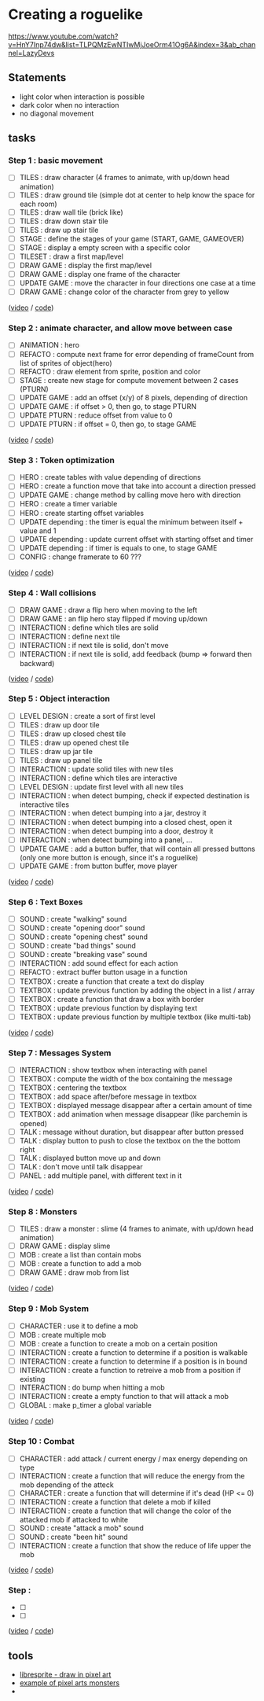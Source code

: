 # Creating a roguelike

https://www.youtube.com/watch?v=HnY7Inp74dw&list=TLPQMzEwNTIwMjJoeOrm41Og6A&index=3&ab_channel=LazyDevs

## Statements

- light color when interaction is possible
- dark color when no interaction
- no diagonal movement

## tasks

### Step 1 : basic movement

- [ ] TILES : draw character (4 frames to animate, with up/down head animation)
- [ ] TILES : draw ground tile (simple dot at center to help know the space for each room)
- [ ] TILES : draw wall tile (brick like)
- [ ] TILES : draw down stair tile
- [ ] TILES : draw up stair tile
- [ ] STAGE : define the stages of your game (START, GAME, GAMEOVER)
- [ ] STAGE : display a empty screen with a specific color
- [ ] TILESET : draw a first map/level
- [ ] DRAW GAME : display the first map/level
- [ ] DRAW GAME : display one frame of the character
- [ ] UPDATE GAME : move the character in four directions one case at a time
- [ ] DRAW GAME : change color of the character from grey to yellow

([video](https://youtu.be/SoFOva5FUnI) / [code](pico8/01_basic_movement.lua))

### Step 2 : animate character, and allow move between case

- [ ] ANIMATION : hero
- [ ] REFACTO : compute next frame for error depending of frameCount from list of sprites of object(hero)
- [ ] REFACTO : draw element from sprite, position and color
- [ ] STAGE : create new stage for compute movement between 2 cases (PTURN)
- [ ] UPDATE GAME : add an offset (x/y) of 8 pixels, depending of direction
- [ ] UPDATE GAME : if offset > 0, then go, to stage PTURN
- [ ] UPDATE PTURN : reduce offset from value to 0
- [ ] UPDATE PTURN : if offset = 0, then go, to stage GAME

([video](https://youtu.be/CO1qTJMH8mU) / [code](pico8/02_animation.lua))

### Step 3 : Token optimization

- [ ] HERO : create tables with value depending of directions
- [ ] HERO : create a function move that take into account a direction pressed
- [ ] UPDATE GAME : change method by calling move hero with direction
- [ ] HERO : create a timer variable
- [ ] HERO : create starting offset variables
- [ ] UPDATE depending : the timer is equal the minimum between itself + value and 1
- [ ] UPDATE depending : update current offset with starting offset and timer
- [ ] UPDATE depending : if timer is equals to one, to stage GAME
- [ ] CONFIG : change framerate to 60 ???

([video](https://youtu.be/1ZUhxXQiDCA) / [code](pico8/03_animation.lua))

### Step 4 : Wall collisions

- [ ] DRAW GAME : draw a flip hero when moving to the left
- [ ] DRAW GAME : an flip hero stay flipped if moving up/down
- [ ] INTERACTION : define which tiles are solid
- [ ] INTERACTION : define next tile
- [ ] INTERACTION : if next tile is solid, don't move
- [ ] INTERACTION : if next tile is solid, add feedback (bump => forward then backward)

([video](https://youtu.be/PnE5S4DoNEg) / [code](pico8/04_wall_collision.lua))

### Step 5 : Object interaction

- [ ] LEVEL DESIGN : create a sort of first level
- [ ] TILES : draw up door tile
- [ ] TILES : draw up closed chest tile
- [ ] TILES : draw up opened chest tile
- [ ] TILES : draw up jar tile
- [ ] TILES : draw up panel tile
- [ ] INTERACTION : update solid tiles with new tiles
- [ ] INTERACTION : define which tiles are interactive
- [ ] LEVEL DESIGN : update first level with all new tiles
- [ ] INTERACTION : when detect bumping, check if expected destination is interactive tiles
- [ ] INTERACTION : when detect bumping into a jar, destroy it
- [ ] INTERACTION : when detect bumping into a closed chest, open it
- [ ] INTERACTION : when detect bumping into a door, destroy it
- [ ] INTERACTION : when detect bumping into a panel, ...
- [ ] UPDATE GAME : add a button buffer, that will contain all pressed buttons (only one more button is enough, since it's a roguelike)
- [ ] UPDATE GAME : from button buffer, move player 

([video](https://youtu.be/y3uNmCL414M) / [code](pico8/05_object_interaction.lua))

### Step 6 : Text Boxes

- [ ] SOUND : create "walking" sound
- [ ] SOUND : create "opening door" sound
- [ ] SOUND : create "opening chest" sound
- [ ] SOUND : create "bad things" sound
- [ ] SOUND : create "breaking vase" sound
- [ ] INTERACTION : add sound effect for each action
- [ ] REFACTO : extract buffer button usage in a function
- [ ] TEXTBOX : create a function that create a text do display
- [ ] TEXTBOX : update previous function by adding the object in a list / array
- [ ] TEXTBOX : create a function that draw a box with border
- [ ] TEXTBOX : update previous function by displaying text
- [ ] TEXTBOX : update previous function by multiple textbox (like multi-tab)

([video](https://youtu.be/6G2StWNTFlo) / [code](pico8/06_text_boxes.lua))

### Step 7 : Messages System

- [ ] INTERACTION : show textbox when interacting with panel
- [ ] TEXTBOX : compute the width of the box containing the message
- [ ] TEXTBOX : centering the textbox
- [ ] TEXTBOX : add space after/before message in textbox
- [ ] TEXTBOX : displayed message disappear after a certain amount of time
- [ ] TEXTBOX : add animation when message disappear (like parchemin is opened)
- [ ] TALK : message without duration, but disappear after button pressed
- [ ] TALK : display button to push to close the textbox on the the bottom right
- [ ] TALK : displayed button move up and down
- [ ] TALK : don't move until talk disappear
- [ ] PANEL : add multiple panel, with different text in it

([video](https://youtu.be/XuT3nwDuRiw) / [code](pico8/07_message_system.lua))

### Step 8 : Monsters

- [ ] TILES : draw a monster : slime (4 frames to animate, with up/down head animation)
- [ ] DRAW GAME : display slime
- [ ] MOB : create a list than contain mobs
- [ ] MOB : create a function to add a mob
- [ ] DRAW GAME : draw mob from list

([video](https://youtu.be/rjWxDQcYUwo) / [code](pico8/08_monsters.lua))

### Step 9 : Mob System

- [ ] CHARACTER : use it to define a mob
- [ ] MOB : create multiple mob
- [ ] MOB : create a function to create a mob on a certain position
- [ ] INTERACTION : create a function to determine if a position is walkable
- [ ] INTERACTION : create a function to determine if a position is in bound
- [ ] INTERACTION : create a function to retreive a mob from a position if existing
- [ ] INTERACTION : do bump when hitting a mob
- [ ] INTERACTION : create a empty function to that will attack a mob
- [ ] GLOBAL : make p_timer a global variable

([video](https://youtu.be/CSIHQElMdF0) / [code](pico8/09_mob_system.lua))

### Step 10 : Combat

- [ ] CHARACTER : add attack / current energy / max energy depending on type
- [ ] INTERACTION : create a function that will reduce the energy from the mob depending of the atteck
- [ ] CHARACTER : create a function that will determine if it's dead (HP <= 0)
- [ ] INTERACTION : create a function that delete a mob if killed
- [ ] INTERACTION : create a function that will change the color of the attacked mob if attacked to white
- [ ] SOUND : create "attack a mob" sound
- [ ] SOUND : create "been hit" sound
- [ ] INTERACTION : create a function that show the reduce of life upper the mob

([video](https://youtu.be/FvSLsmTCIO4) / [code](pico8/10_combat.lua))

### Step : 

- [ ] 
- [ ] 

([video]() / [code]())

## tools 

- [libresprite - draw in pixel art](https://libresprite.github.io/#!/)
- [example of pixel arts monsters](https://twitter.com/kirai_s/status/812824701533728770)
- 